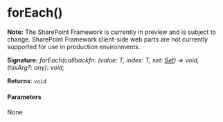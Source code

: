 # forEach()
**Note:** The SharePoint Framework is currently in preview and is subject to change. SharePoint Framework client-side web parts are not currently supported for use in production environments.





**Signature:** _forEach(callbackfn: (value: T, index: T, set: [Set](../es6-promise.api/interface/set.md)<T>) => void, thisArg?: any): void;_

**Returns**: `void`





#### Parameters
None


